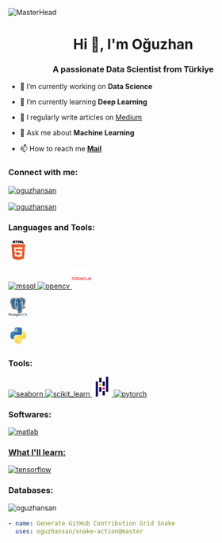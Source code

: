![MasterHead](http://res.cloudinary.com/dgzfnyttr/image/upload/q_auto/v1588961694/tool_sswtit.jpg)

<h1 align="center">Hi 👋, I'm Oğuzhan</h1>
<h3 align="center">A passionate Data Scientist from Türkiye</h3>

- 🔭 I’m currently working on **Data Science**

- 🌱 I’m currently learning **Deep Learning**

- 📝 I regularly write articles on <a href="https://medium.com/@h.oguzhansan" target="_blank">Medium</a>

- 💬 Ask me about **Machine Learning**

- 📫 How to reach me <a href="h.oguzhansan@gmail.com" target="_blank">**Mail**</a>

<h3 align="left">Connect with me:</h3>
<p align="left">
<a href="https://linkedin.com/in/oguzhansan" target="blank"><img align="center" src="https://raw.githubusercontent.com/rahuldkjain/github-profile-readme-generator/master/src/images/icons/Social/linked-in-alt.svg" alt="oguzhansan" height="30" width="40" /></a> 
  
<a href="https://oguzhansan.wordpress.com" target="_blank"><img align="center" src="https://dinamikwebtasarim.com/wp-content/uploads/2021/04/wordpress-web-tasarim-temasi.png" alt="oguzhansan" height="30" width="40" /> </a>

</p>

<h3 align="left">Languages and Tools:</h3>
<p align="left"> <a href="https://www.w3.org/html/" target="_blank" rel="noreferrer"> <img src="https://raw.githubusercontent.com/devicons/devicon/master/icons/html5/html5-original-wordmark.svg" alt="html5" width="40" height="40"/>  


</a> <a href="https://www.microsoft.com/en-us/sql-server" target="_blank" rel="noreferrer"> <img src="https://www.svgrepo.com/show/303229/microsoft-sql-server-logo.svg" alt="mssql" width="40" height="40"/> </a> <a href="https://opencv.org/" target="_blank" rel="noreferrer"> <img src="https://www.vectorlogo.zone/logos/opencv/opencv-icon.svg" alt="opencv" width="40" height="40"/> </a> <a href="https://www.oracle.com/" target="_blank" rel="noreferrer"> <img src="https://raw.githubusercontent.com/devicons/devicon/master/icons/oracle/oracle-original.svg" alt="oracle" width="40" height="40"/> </a>  
  
  <a href="https://www.postgresql.org" target="_blank" rel="noreferrer"> <img src="https://raw.githubusercontent.com/devicons/devicon/master/icons/postgresql/postgresql-original-wordmark.svg" alt="postgresql" width="40" height="40"/> </a> 
  
  <a href="https://www.python.org" target="_blank" rel="noreferrer"> <img src="https://raw.githubusercontent.com/devicons/devicon/master/icons/python/python-original.svg" alt="python" width="40" height="40"/> </a> 

<h3 align="left">Tools:</h3>
  <a href="https://seaborn.pydata.org/" target="_blank" rel="noreferrer"> <img src="https://seaborn.pydata.org/_images/logo-mark-lightbg.svg" alt="seaborn" width="40" height="40"/> <a href="https://scikit-learn.org/" target="_blank" rel="noreferrer"> <img src="https://upload.wikimedia.org/wikipedia/commons/0/05/Scikit_learn_logo_small.svg" alt="scikit_learn" width="40" height="40"/> </a> <a href="https://pandas.pydata.org/" target="_blank" rel="noreferrer"> <img src="https://raw.githubusercontent.com/devicons/devicon/2ae2a900d2f041da66e950e4d48052658d850630/icons/pandas/pandas-original.svg" alt="pandas" width="40" height="40"/> </a> <a href="https://pytorch.org/" target="_blank" rel="noreferrer"> <img src="https://www.vectorlogo.zone/logos/pytorch/pytorch-icon.svg" alt="pytorch" width="40" height="40"/> </a>  

<h3 align="left">Softwares:</h3>
</a> <a href="https://www.mathworks.com/" target="_blank" rel="noreferrer"> <img src="https://upload.wikimedia.org/wikipedia/commons/2/21/Matlab_Logo.png" alt="matlab" width="40" height="40"/>

<h3 align="left">What I'll learn:</h3>
</a> <a href="https://www.tensorflow.org" target="_blank" rel="noreferrer"> <img src="https://www.vectorlogo.zone/logos/tensorflow/tensorflow-icon.svg" alt="tensorflow" width="40" height="40"/> </a> </p>

<h3 align="left">Databases:</h3>




<p align="left"> <img src="https://komarev.com/ghpvc/?username=oguzhansan&label=Profile%20views&color=0e75b6&style=flat" alt="oguzhansan" /> </p>

<!-- GitHub Actions betiği -->
```yaml
- name: Generate GitHub Contribution Grid Snake
  uses: oguzhansan/snake-action@master

